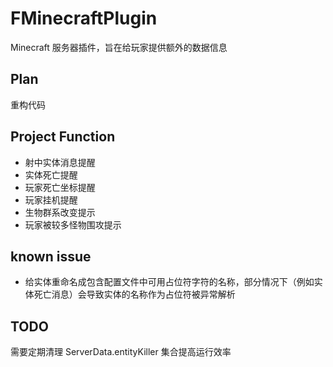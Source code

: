 # FMinecraftPlugin

Minecraft 服务器插件，旨在给玩家提供额外的数据信息

## Plan

重构代码

## Project Function

- 射中实体消息提醒
- 实体死亡提醒
- 玩家死亡坐标提醒
- 玩家挂机提醒
- 生物群系改变提示
- 玩家被较多怪物围攻提示

## known issue

- 给实体重命名成包含配置文件中可用占位符字符的名称，部分情况下（例如实体死亡消息）会导致实体的名称作为占位符被异常解析

## TODO

需要定期清理 ServerData.entityKiller 集合提高运行效率
